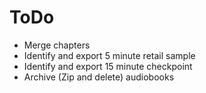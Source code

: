 ToDo
====

* Merge chapters
* Identify and export 5 minute retail sample
* Identify and export 15 minute checkpoint
* Archive (Zip and delete) audiobooks
